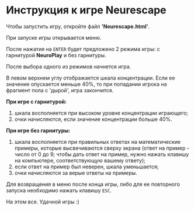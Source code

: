 # Инструкция к игре Neurescape

Чтобы запустить игру, откройте файл **'Neurescape.html'**.

При запуске игры открывается меню.

После нажатия на `ENTER` будет предложено 2 режима игры: с гарнитурой **NeuroPlay** и без гарнитуры.

После выбора одного из режимов начнется игра.

В левом верхнем углу отображается шкала концентрации. Если ее значение опускается меньше 40%, то при попадании игрока на фрагмент пола с 'дырой', игра закончится.

**При игре с гарнитурой:**
1) шкала восполняется при высоком уровне концентрации играющего;
2) очки начисляются, если значение концентрации больше 40%.

**При игре без гарнитуры:**
1) шкала восполняется при правильных ответах на математические примеры, которые высвечиваются сверху экрана (ответ на пример - число от 0 до 9; чтобы дать ответ на пример, нужно нажать клавишу на компьютере, соответствующую вашему ответу);
2) если ответ на пример был неверен, шкала уменьшается;
3) очки начисляются за верые ответы на примеры.

Для возвращения в меню после конца игры, либо для ее повторного запуска необходимо нажать клавишу `ESC`.

На этом все. Удачной игры :)
